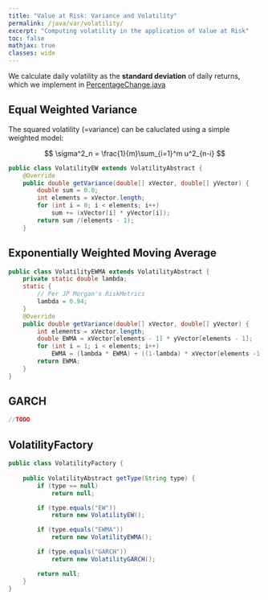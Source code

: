 ```yaml
---
title: "Value at Risk: Variance and Volatility"
permalink: /java/var/volatility/
excerpt: "Computing volatility in the application of Value at Risk"
toc: false
mathjax: true
classes: wide
---
```


We calculate daily volatility as the __standard deviation__ of daily returns, which we implement in [PercentageChange.java](https://adrian.ng/java/var/intro/#percentagechange)

## Equal Weighted Variance

The squared volatility (=variance) can be caluclated using a simple weighted model:

$$
\sigma^2_n = \frac{1}{m}\sum_{i=1}^m u^2_{n-i}
$$


```java
public class VolatilityEW extends VolatilityAbstract {
    @Override
    public double getVariance(double[] xVector, double[] yVector) {
        double sum = 0.0;
        int elements = xVector.length;
        for (int i = 0; i < elements; i++)
            sum += (xVector[i] * yVector[i]);
        return sum /(elements - 1);
    }
```

## Exponentially Weighted Moving Average



```java
public class VolatilityEWMA extends VolatilityAbstract {
    private static double lambda;
    static {
        // Per JP Morgan's RiskMetrics 
        lambda = 0.94;
    }
    @Override
    public double getVariance(double[] xVector, double[] yVector) {
        int elements = xVector.length;
        double EWMA = xVector[elements - 1] * yVector[elements - 1];
        for (int i = 1; i < elements; i++)
            EWMA = (lambda * EWMA) + ((1-lambda) * xVector[elements -1 - i]* yVector[elements -1 - i]);
        return EWMA;
    }
}
```

## GARCH
```java
//TODO
```

## VolatilityFactory

```java
public class VolatilityFactory {
    
    public VolatilityAbstract getType(String type) {
        if (type == null)
            return null;

        if (type.equals("EW"))
            return new VolatilityEW();

        if (type.equals("EWMA"))
            return new VolatilityEWMA();

        if (type.equals("GARCH"))
            return new VolatilityGARCH();

        return null;
    }
}
```
